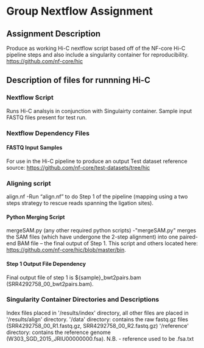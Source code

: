 # Group Nextflow Assignment

## Assignment Description
Produce as working Hi-C nextflow script based off of the NF-core Hi-C pipeline steps and also include a singularity container for reproducibility.
https://github.com/nf-core/hic

## Description of files for runnning Hi-C

### Nextflow Script
Runs Hi-C analsyis in conjunction with Singulairty container. Sample input FASTQ files present for test run.

### Nextflow Dependency Files
#### FASTQ Input Samples
For use in the Hi-C pipeline to produce an output
Test dataset reference source: https://github.com/nf-core/test-datasets/tree/hic

### Aligning script
align.nf
-Run “align.nf” to do Step 1 of the pipeline (mapping using a two steps strategy to rescue reads spanning the ligation sites). 

#### Python Merging Script
mergeSAM.py (any other required python scripts) 
-"mergeSAM.py" merges the SAM files (which have undergone the 2-step alignment) into one paired-end BAM file – the final output of Step 1. 
This script and others located here: https://github.com/nf-core/hic/blob/master/bin.

#### Step 1 Output File Dependency
Final output file of step 1 is ${sample}_bwt2pairs.bam (SRR4292758_00_bwt2pairs.bam).

### Singularity Container Directories and Descriptions
Index files placed in '/results/index' directory, all other files are placed in '/results/align' directory.
'/data' directory: contains the raw fastq.gz files (SRR4292758_00_R1.fastq.gz, SRR4292758_00_R2.fastq.gz)
'/reference' directory: contains the reference genome (W303_SGD_2015_JRIU00000000.fsa). N.B. - reference used to be .fsa.txt


